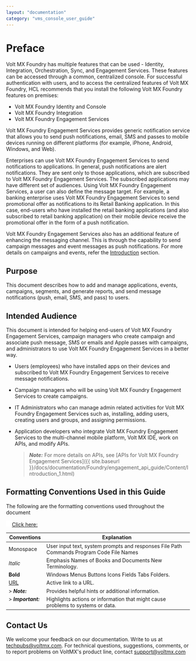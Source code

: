 ```yaml
---
layout: "documentation"
category: "vms_console_user_guide"
---
```

                            

Preface
=======

Volt MX  Foundry has multiple features that can be used - Identity, Integration, Orchestration, Sync, and Engagement Services. These features can be accessed through a common, centralized console. For successful authentication with users, and to access the centralized features of Volt MX Foundry, HCL recommends that you install the following Volt MX Foundry features on premises:

*   Volt MX Foundry Identity and Console
*   Volt MX Foundry Integration
*   Volt MX Foundry Engagement Services

Volt MX  Foundry Engagement Services provides generic notification service that allows you to send push notifications, email, SMS and passes to mobile devices running on different platforms (for example, iPhone, Android, Windows, and Web).

Enterprises can use Volt MX Foundry Engagement Services to send notifications to applications. In general, push notifications are alert notifications. They are sent only to those applications, which are subscribed to Volt MX Foundry Engagement Services. The subscribed applications may have different set of audiences. Using Volt MX Foundry Engagement Services, a user can also define the message target. For example, a banking enterprise uses Volt MX Foundry Engagement Services to send promotional offer as notifications to its Retail Banking application. In this case, end-users who have installed the retail banking applications (and also subscribed to retail banking application) on their mobile device receive the promotional offer in the form of a push notification.

Volt MX  Foundry Engagement Services also has an additional feature of enhancing the messaging channel. This is through the capability to send campaign messages and event messages as push notifications. For more details on campaigns and events, refer the [Introduction](Introduction.html) section.

Purpose
-------

This document describes how to add and manage applications, events, campaigns, segments, and generate reports, and send message notifications (push, email, SMS, and pass) to users.

Intended Audience
-----------------

This document is intended for helping end-users of Volt MX Foundry Engagement Services, campaign managers who create campaign and associate push message, SMS or emails and Apple passes with campaigns, and administrators to use Volt MX Foundry Engagement Services in a better way.

*   Users (employees) who have installed apps on their devices and subscribed to Volt MX Foundry Engagement Services to receive message notifications.
*   Campaign managers who will be using Volt MX Foundry Engagement Services to create campaigns.
*   IT Administrators who can manage admin related activities for Volt MX Foundry Engagement Services such as, installing, adding users, creating users and groups, and assigning permissions.
*   Application developers who integrate Volt MX Foundry Engagement Services to the multi-channel mobile platform, Volt MX IDE, work on APIs, and modify APIs.
    
    > **_Note:_** For more details on APIs, see [APIs for Volt MX Foundry Engagement Services]({{ site.baseurl }}/docs/documentation/Foundry/engagement_api_guide/Content/Introduction_1.html)
    

Formatting Conventions Used in this Guide
-----------------------------------------

The following are the formatting conventions used throughout the document

[![Closed](../Skins/Default/Stylesheets/Images/transparent.gif)Click here:](javascript:void(0);)

  
| Conventions | Explanation |
| --- | --- |
| Monospace | User input text, system prompts and responses File Path Commands Program Code File Names |
| _Italic_ | Emphasis Names of Books and Documents New Terminology. |
| **Bold** | Windows Menus Buttons Icons Fields Tabs Folders. |
| [URL](http://a/) | Active link to a URL. |
| > **_Note:_**   | Provides helpful hints or additional information. |
| > **_Important:_**   | Highlights actions or information that might cause problems to systems or data. |

Contact Us
----------

We welcome your feedback on our documentation. Write to us at techpubs@voltmx.com. For technical questions, suggestions, comments, or to report problems on VoltMX's product line, contact support@voltmx.com

